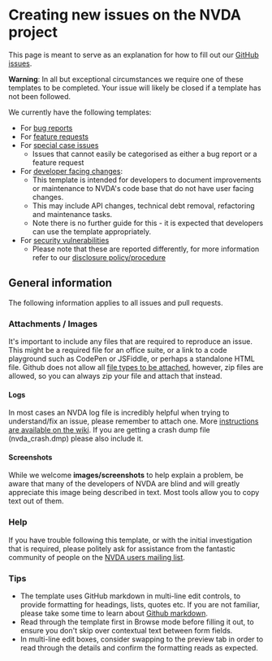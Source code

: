 # Creating new issues on the NVDA project

This page is meant to serve as an explanation for how to fill out our [GitHub issues](https://github.com/nvaccess/nvda/issues/new/choose).

**Warning**: In all but exceptional circumstances we require one of these templates to be completed.
Your issue will likely be closed if a template has not been followed.

We currently have the following templates:

* For [bug reports](https://github.com/nvaccess/nvda-issue-form-test/issues/new?template=1-bug_report.yaml)
* For [feature requests](https://github.com/nvaccess/nvda-issue-form-test/issues/new?template=2-feature_request.yaml)
* For [special case issues](https://github.com/nvaccess/nvda-issue-form-test/issues/new?template=3-special_case_issue.yaml)
  * Issues that cannot easily be categorised as either a bug report or a feature request
* For [developer facing changes](https://github.com/nvaccess/nvda-issue-form-test/issues/new?template=4-developer_facing_changes.yaml):
  * This template is intended for developers to document improvements or maintenance to NVDA's code base that do not have user facing changes.
  * This may include API changes, technical debt removal, refactoring and maintenance tasks.
  * Note there is no further guide for this - it is expected that developers can use the template appropriately.
* For [security vulnerabilities](https://github.com/nvaccess/nvda/security/advisories/new)
  * Please note that these are reported differently, for more information refer to our [disclosure policy/procedure](https://github.com/nvaccess/nvda/blob/master/security.md)

## General information

The following information applies to all issues and pull requests.

### Attachments / Images

It's important to include any files that are required to reproduce an issue.
This might be a required file for an office suite, or a link to a code playground such as CodePen or JSFiddle, or perhaps a standalone HTML file.
Github does not allow all [file types to be attached](https://help.github.com/articles/file-attachments-on-issues-and-pull-requests/), however, zip files are allowed, so you can always zip your file and attach that instead.

#### Logs

In most cases an NVDA log file is incredibly helpful when trying to understand/fix an issue, please remember to attach one.
More [instructions are available on the wiki](https://github.com/nvaccess/nvda/wiki/LogFilesAndCrashDumps).
If you are getting a crash dump file (nvda_crash.dmp) please also include it.

#### Screenshots

While we welcome **images/screenshots** to help explain a problem, be aware that many of the developers of NVDA are blind and will greatly appreciate this image being described in text.
Most tools allow you to copy text out of them.

### Help

If you have trouble following this template, or with the initial investigation that is required, please politely ask for assistance from the fantastic community of people on the [NVDA users mailing list](https://groups.google.com/a/nvaccess.org/g/nvda-users).

### Tips

* The template uses GitHub markdown in multi-line edit controls, to provide formatting for headings, lists, quotes etc.
If you are not familiar, please take some time to learn about [Github markdown](https://guides.github.com/features/mastering-markdown/).
* Read through the template first in Browse mode before filling it out, to ensure you don't skip over contextual text between form fields.
* In multi-line edit boxes, consider swapping to the preview tab in order to read through the details and confirm the formatting reads as expected.
